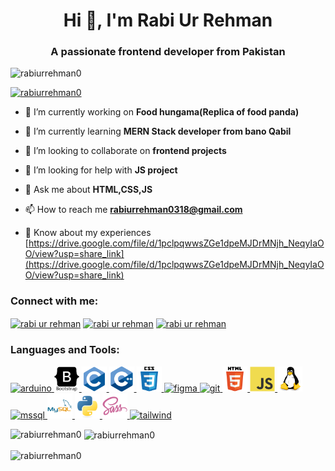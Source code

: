 <h1 align="center">Hi 👋, I'm Rabi Ur Rehman</h1>
<h3 align="center">A passionate frontend developer from Pakistan</h3>

<p align="left"> <img src="https://komarev.com/ghpvc/?username=rabiurrehman0&label=Profile%20views&color=0e75b6&style=flat" alt="rabiurrehman0" /> </p>

<p align="left"> <a href="https://github.com/ryo-ma/github-profile-trophy"><img src="https://github-profile-trophy.vercel.app/?username=rabiurrehman0" alt="rabiurrehman0" /></a> </p>

- 🔭 I’m currently working on **Food hungama(Replica of food panda)**

- 🌱 I’m currently learning **MERN Stack developer from bano Qabil**

- 👯 I’m looking to collaborate on **frontend projects**

- 🤝 I’m looking for help with **JS project**

- 💬 Ask me about **HTML,CSS,JS**

- 📫 How to reach me **rabiurrehman0318@gmail.com**

- 📄 Know about my experiences [https://drive.google.com/file/d/1pclpqwwsZGe1dpeMJDrMNjh_NeqyIaOO/view?usp=share_link](https://drive.google.com/file/d/1pclpqwwsZGe1dpeMJDrMNjh_NeqyIaOO/view?usp=share_link)

<h3 align="left">Connect with me:</h3>
<p align="left">
<a href="https://linkedin.com/in/rabi ur rehman" target="blank"><img align="center" src="https://raw.githubusercontent.com/rahuldkjain/github-profile-readme-generator/master/src/images/icons/Social/linked-in-alt.svg" alt="rabi ur rehman" height="30" width="40" /></a>
<a href="https://fb.com/rabi ur rehman" target="blank"><img align="center" src="https://raw.githubusercontent.com/rahuldkjain/github-profile-readme-generator/master/src/images/icons/Social/facebook.svg" alt="rabi ur rehman" height="30" width="40" /></a>
<a href="https://instagram.com/rabi ur rehman" target="blank"><img align="center" src="https://raw.githubusercontent.com/rahuldkjain/github-profile-readme-generator/master/src/images/icons/Social/instagram.svg" alt="rabi ur rehman" height="30" width="40" /></a>
</p>

<h3 align="left">Languages and Tools:</h3>
<p align="left"> <a href="https://www.arduino.cc/" target="_blank" rel="noreferrer"> <img src="https://cdn.worldvectorlogo.com/logos/arduino-1.svg" alt="arduino" width="40" height="40"/> </a> <a href="https://getbootstrap.com" target="_blank" rel="noreferrer"> <img src="https://raw.githubusercontent.com/devicons/devicon/master/icons/bootstrap/bootstrap-plain-wordmark.svg" alt="bootstrap" width="40" height="40"/> </a> <a href="https://www.cprogramming.com/" target="_blank" rel="noreferrer"> <img src="https://raw.githubusercontent.com/devicons/devicon/master/icons/c/c-original.svg" alt="c" width="40" height="40"/> </a> <a href="https://www.w3schools.com/cpp/" target="_blank" rel="noreferrer"> <img src="https://raw.githubusercontent.com/devicons/devicon/master/icons/cplusplus/cplusplus-original.svg" alt="cplusplus" width="40" height="40"/> </a> <a href="https://www.w3schools.com/css/" target="_blank" rel="noreferrer"> <img src="https://raw.githubusercontent.com/devicons/devicon/master/icons/css3/css3-original-wordmark.svg" alt="css3" width="40" height="40"/> </a> <a href="https://www.figma.com/" target="_blank" rel="noreferrer"> <img src="https://www.vectorlogo.zone/logos/figma/figma-icon.svg" alt="figma" width="40" height="40"/> </a> <a href="https://git-scm.com/" target="_blank" rel="noreferrer"> <img src="https://www.vectorlogo.zone/logos/git-scm/git-scm-icon.svg" alt="git" width="40" height="40"/> </a> <a href="https://www.w3.org/html/" target="_blank" rel="noreferrer"> <img src="https://raw.githubusercontent.com/devicons/devicon/master/icons/html5/html5-original-wordmark.svg" alt="html5" width="40" height="40"/> </a> <a href="https://developer.mozilla.org/en-US/docs/Web/JavaScript" target="_blank" rel="noreferrer"> <img src="https://raw.githubusercontent.com/devicons/devicon/master/icons/javascript/javascript-original.svg" alt="javascript" width="40" height="40"/> </a> <a href="https://www.linux.org/" target="_blank" rel="noreferrer"> <img src="https://raw.githubusercontent.com/devicons/devicon/master/icons/linux/linux-original.svg" alt="linux" width="40" height="40"/> </a> <a href="https://www.microsoft.com/en-us/sql-server" target="_blank" rel="noreferrer"> <img src="https://www.svgrepo.com/show/303229/microsoft-sql-server-logo.svg" alt="mssql" width="40" height="40"/> </a> <a href="https://www.mysql.com/" target="_blank" rel="noreferrer"> <img src="https://raw.githubusercontent.com/devicons/devicon/master/icons/mysql/mysql-original-wordmark.svg" alt="mysql" width="40" height="40"/> </a> <a href="https://www.python.org" target="_blank" rel="noreferrer"> <img src="https://raw.githubusercontent.com/devicons/devicon/master/icons/python/python-original.svg" alt="python" width="40" height="40"/> </a> <a href="https://sass-lang.com" target="_blank" rel="noreferrer"> <img src="https://raw.githubusercontent.com/devicons/devicon/master/icons/sass/sass-original.svg" alt="sass" width="40" height="40"/> </a> <a href="https://tailwindcss.com/" target="_blank" rel="noreferrer"> <img src="https://www.vectorlogo.zone/logos/tailwindcss/tailwindcss-icon.svg" alt="tailwind" width="40" height="40"/> </a> </p>

<p><img align="left" src="https://github-readme-stats.vercel.app/api/top-langs?username=rabiurrehman0&show_icons=true&locale=en&layout=compact" alt="rabiurrehman0" /></p>

<p>&nbsp;<img align="center" src="https://github-readme-stats.vercel.app/api?username=rabiurrehman0&show_icons=true&locale=en" alt="rabiurrehman0" /></p>

<p><img align="center" src="https://github-readme-streak-stats.herokuapp.com/?user=rabiurrehman0&" alt="rabiurrehman0" /></p>
